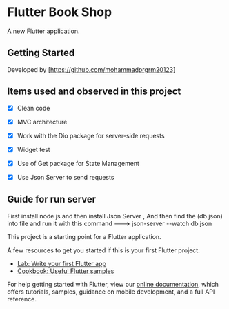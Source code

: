 # Flutter Book Shop 

A new Flutter application.

## Getting Started

Developed by [https://github.com/mohammadprgrm20123]





## Items used and observed in this project

- [x] Clean code
- [x] MVC architecture
- [x] Work with the Dio package for server-side requests
- [x] Widget test
- [x] Use of Get package for State Management
- [x] Use Json Server to send requests



## Guide for run server 
First install node js and then install Json Server ,
And then find the (db.json) into file and run it with this command ---> json-server --watch db.json


This project is a starting point for a Flutter application.

A few resources to get you started if this is your first Flutter project:

- [Lab: Write your first Flutter app](https://flutter.dev/docs/get-started/codelab)
- [Cookbook: Useful Flutter samples](https://flutter.dev/docs/cookbook)

For help getting started with Flutter, view our
[online documentation](https://flutter.dev/docs), which offers tutorials,
samples, guidance on mobile development, and a full API reference.
